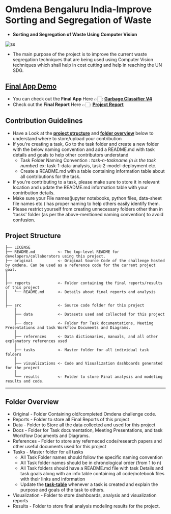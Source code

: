 # Omdena Bengaluru India-Improve Sorting and Segregation of Waste
- **Sorting and Segregation of Waste Using Computer Vision**


![ss](https://github.com/OmdenaAI/bengaluru-india-improve-sorting-segregation/blob/main/Final%20App%20SS.png)

- The main purpose of the project is to improve the current waste segregation techniques that are being used using Computer Vision techniques which shall help in cost cutting and help in reaching the UN SDG.

## [Final App Demo](https://huggingface.co/spaces/Dinoking/Garbage-Classifier-V4) 

- You can check out the **Final App** Here 👉🏻: [**Garbage Classifier V4**](https://huggingface.co/spaces/Dinoking/Garbage-Classifier-V4)
- Check out the **Final Report** Here 👉🏻: [**Project Report**](https://github.com/AdiNarendra98/Omdena-Improving_Waste_Segregation/blob/main/reports/Final%20Project%20Presenation%20PPT%20.pdf)



## Contribution Guidelines
- Have a Look at the [**project structure**](#project-structure) and [**folder overview**](#folder-overview) below to understand where to store/upload your contribution
- If you're creating a task, Go to the task folder and create a new folder with the below naming convention and add a README.md with task details and goals to help other contributors understand
    - Task Folder Naming Convention : _task-n-taskname.(n is the task number)_  ex: task-1-data-analysis, task-2-model-deployment etc.
    - Create a README.md with a table containing information table about all contributions for the task.
- If you're contributing to a task, please make sure to store it in relevant location and update the README.md information table with your contribution details.
- Make sure your File names(jupyter notebooks, python files, data-sheet file names etc.) has proper naming to help others easily identify them.
- Please restrict yourself from creating unnecessary folders other than in 'tasks' folder (as per the above-mentioned naming convention) to avoid confusion. 

## Project Structure

    ├── LICENSE
    ├── README.md          <- The top-level README for developers/collaborators using this project.
    ├── original           <- Original Source Code of the challenge hosted by omdena. Can be used as a reference code for the current project goal.
    │ 
    │
    ├── reports            <- Folder containing the final reports/results of this project
    │   └── README.md      <- Details about final reports and analysis
    │ 
    │   
    ├── src                <- Source code folder for this project
        │
        ├── data           <- Datasets used and collected for this project
        │   
        ├── docs           <- Folder for Task documentations, Meeting Presentations and task Workflow Documents and Diagrams.
        │
        ├── references     <- Data dictionaries, manuals, and all other explanatory references used 
        │
        ├── tasks          <- Master folder for all individual task folders
        │
        ├── visualizations <- Code and Visualization dashboards generated for the project
        │
        └── results        <- Folder to store Final analysis and modeling results and code.
--------

## Folder Overview

- Original          - Folder Containing old/completed Omdena challenge code.
- Reports           - Folder to store all Final Reports of this project
- Data              - Folder to Store all the data collected and used for this project 
- Docs              - Folder for Task documentation, Meeting Presentations, and task Workflow Documents and Diagrams.
- References        - Folder to store any referneced code/research papers and other useful documents used for this project
- Tasks             - Master folder for all tasks
  - All Task Folder names should follow the specific naming convention
  - All Task folder names should be in chronological order (from 1 to n)
  - All Task folders should have a README.md file with task Details and task goals along with an info table containing all code/notebook files with their links and information
  - Update the [**task-table**](./src/tasks/README.md#task-table) whenever a task is created and explain the purpose and goals of the task to others.
- Visualization     - Folder to store dashboards, analysis and visualization reports
- Results           - Folder to store final analysis modeling results for the project.


